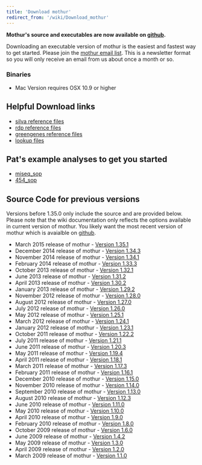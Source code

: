 ```yaml
---
title: 'Download mothur'
redirect_from: '/wiki/Download_mothur'
---
```

**Mothur's source and executables are now available on
[github](https://github.com/mothur/mothur/releases/latest).**

Downloading an executable version of mothur is the easiest and fastest
way to get started. Please join the [mothur email
list](https://groups.io/g/mothur/join). This is a newsletter format so
you will only receive an email from us about once a month or so.

### Binaries

-   Mac Version requires OSX 10.9 or higher

## Helpful Download links

-   [silva reference files](Silva_reference_files)
-   [rdp reference files](RDP_reference_files)
-   [ greengenes reference
    files](Greengenes-formatted_databases)
-   [lookup files](Lookup_files)

## Pat's example analyses to get you started

-   [miseq\_sop](MiSeq_SOP)
-   [454\_sop](454_SOP)

## Source Code for previous versions

Versions before 1.35.0 only include the source and are provided below.
Please note that the wiki documentation only reflects the options
available in current version of mothur. You likely want the most recent
version of mothur which is avaialble on
[github](https://github.com/mothur/mothur/releases/latest).

-   March 2015 release of mothur - [Version
    1.35.1](https://github.com/mothur/mothur/releases/tag/v1.35.1)
-   December 2014 release of mothur - [Version
    1.34.3](https://mothur.org/w/images/e/ef/Mothur.1.34.3.zip)
-   November 2014 release of mothur - [Version
    1.34.1](https://mothur.org/w/images/7/77/Mothur.1.34.1.zip)
-   February 2014 release of mothur - [Version
    1.33.3](https://mothur.org/w/images/6/65/Mothur.1.33.3.zip)
-   October 2013 release of mothur - [Version
    1.32.1](https://mothur.org/w/images/9/99/Mothur.1.32.1.zip)
-   June 2013 release of mothur - [Version
    1.31.2](https://mothur.org/w/images/b/bc/Mothur.1.31.2.zip)
-   April 2013 release of mothur - [Version
    1.30.2](https://mothur.org/w/images/d/d3/Mothur.1.30.2.zip)
-   January 2013 release of mothur - [Version
    1.29.2](https://mothur.org/w/images/a/a5/Mothur.1.29.2.zip)
-   November 2012 release of mothur - [Version
    1.28.0](https://mothur.org/w/images/6/68/Mothur.1.28.0.zip)
-   August 2012 release of mothur - [Version
    1.27.0](https://mothur.org/w/images/c/cb/Mothur.1.27.0.zip)
-   July 2012 release of mothur - [Version
    1.26.0](https://mothur.org/w/images/2/20/Mothur.1.26.0.zip)
-   May 2012 release of mothur - [Version
    1.25.1](https://mothur.org/w/images/7/7b/Mothur.1.25.1.zip)
-   March 2012 release of mothur - [Version
    1.24.1](https://mothur.org/w/images/0/09/Mothur.1.24.1.zip)
-   January 2012 release of mothur - [Version
    1.23.1](https://mothur.org/w/images/3/33/Mothur.1.23.1.zip)
-   October 2011 release of mothur - [Version
    1.22.2](https://mothur.org/w/images/4/4b/Mothur.1.22.2.zip)
-   July 2011 release of mothur - [Version
    1.21.1](https://mothur.org/w/images/6/64/Mothur.1.21.1.zip)
-   June 2011 release of mothur - [Version
    1.20.3](https://mothur.org/w/images/4/42/Mothur.1.20.3.zip)
-   May 2011 release of mothur - [Version
    1.19.4](https://mothur.org/w/images/0/08/Mothur.1.19.4.zip)
-   April 2011 release of mothur - [Version
    1.18.1](https://mothur.org/w/images/9/96/Mothur.1.18.1.zip)
-   March 2011 release of mothur - [Version
    1.17.3](https://mothur.org/w/images/9/9b/Mothur.1.17.3.zip)
-   February 2011 release of mothur - [Version
    1.16.1](https://mothur.org/w/images/8/8c/Mothur.1.16.1.zip)
-   December 2010 release of mothur - [Version
    1.15.0](https://mothur.org/w/images/a/a5/Mothur.1.15.0.zip)
-   November 2010 release of mothur - [Version
    1.14.0](https://mothur.org/w/images/2/2d/Mothur.1.14.0.zip)
-   September 2010 release of mothur - [Version
    1.13.0](https://mothur.org/w/images/0/05/Mothur.1.13.0.zip)
-   August 2010 release of mothur - [Version
    1.12.3](https://mothur.org/w/images/4/4d/Mothur.1.12.3.zip)
-   June 2010 release of mothur - [Version
    1.11.0](https://mothur.org/w/images/b/b9/Mothur.1.11.0.zip)
-   May 2010 release of mothur - [Version
    1.10.0](https://mothur.org/w/images/6/64/Mothur.1.10.0.zip)
-   April 2010 release of mothur - [Version
    1.9.0](https://mothur.org/w/images/e/e5/Mothur.1.9.0.zip)
-   February 2010 release of mothur - [Version
    1.8.0](https://mothur.org/w/images/e/ea/Mothur.1.8.0.zip)
-   October 2009 release of mothur - [Version
    1.6.0](https://mothur.org/w/images/e/e8/Mothur.1.6.0.zip)
-   June 2009 release of mothur - [Version
    1.4.2](https://mothur.org/w/images/7/7a/Mothur.1.4.2.zip)
-   May 2009 release of mothur - [Version
    1.3.0](https://mothur.org/w/images/f/f3/Mothur.1.3.0.zip)
-   April 2009 release of mothur - [Version
    1.2.0](https://mothur.org/w/images/a/a9/Mothur.1.2.0.zip)
-   March 2009 release of mothur - [Version
    1.1.0](https://mothur.org/w/images/3/33/Mothur.1.1.0.zip)
